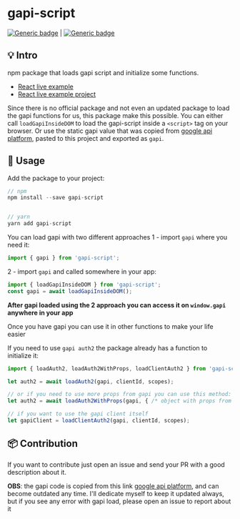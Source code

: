 # gapi-script
[![Generic badge](https://img.shields.io/badge/License-MIT-blue.svg)](https://shields.io/) | [![Generic badge](https://img.shields.io/badge/version-1.1.0-red.svg)](https://shields.io/)
## 💡 Intro
npm package that loads gapi script and initialize some functions.

 - [React live example](https://google-gapi-login.herokuapp.com)
 - [React live example project](https://github.com/LucasAndrad/gapi-script-live-example)

Since there is no official package and not even an updated package to load the gapi functions for us, this package make this possible. You can either call `loadGapiInsideDOM` to load the gapi-script inside a `<script>` tag on your browser. Or use the static gapi value that was copied from [google api platform](https://apis.google.com/js/platform.js), pasted to this project and exported as `gapi`.

## 🚀 Usage
Add the package to your project:

```javascript
// npm
npm install --save gapi-script


// yarn
yarn add gapi-script
```

You can load gapi with two different approaches
1 - import `gapi` where you need it:
```javascript
import { gapi } from 'gapi-script';
```

2 - import `gapi` and called somewhere in your app:
```javascript
import { loadGapiInsideDOM } from 'gapi-script';
const gapi = await loadGapiInsideDOM();
```
**After gapi loaded using the 2 approach you can access it on `window.gapi` anywhere in your app**

Once you have gapi you can use it in other functions to make your life easier

If you need to use `gapi auth2` the package already has a function to initialize it:

```javascript
import { loadAuth2, loadAuth2WithProps, loadClientAuth2 } from 'gapi-script';

let auth2 = await loadAuth2(gapi, clientId, scopes);

// or if you need to use more props from gapi you can use this method:
let auth2 = await loadAuth2WithProps(gapi, { /* object with props from gapi */ });

// if you want to use the gapi client itself
let gapiClient = loadClientAuth2(gapi, clientId, scopes);
```

## 📦 Contribution
If you want to contribute just open an issue and send your PR with a good description about it.

**OBS**: the gapi code is copied from this link [google api platform](https://apis.google.com/js/platform.js), and can become outdated any time. I'll dedicate myself to keep it updated always, but if you see any error with gapi load, please open an issue to report about it
